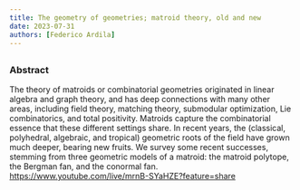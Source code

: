 ```yaml
---
title: The geometry of geometries; matroid theory, old and new
date: 2023-07-31
authors: [Federico Ardila]
---
```


## 

### Abstract

The theory of matroids or combinatorial geometries originated in linear algebra and graph theory, and has deep connections with many other areas, including field theory, matching theory, submodular optimization, Lie combinatorics, and total positivity. Matroids capture the combinatorial essence that these different settings share. In recent years, the (classical, polyhedral, algebraic, and tropical) geometric roots of the field have grown much deeper, bearing new fruits. We survey some recent successes, stemming from three geometric models of a matroid: the matroid polytope, the Bergman fan, and the conormal fan.
https://www.youtube.com/live/mrnB-SYaHZE?feature=share

 

 





